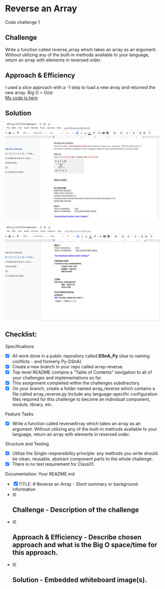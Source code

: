 # Reverse an Array
Code challenge 1

## Challenge
Write a function called reverse_array which takes an array as an argument. Without utilizing any of the built-in methods available to your language, return an array with elements in reversed order.

## Approach & Efficiency
I used a slice approach with a -1 step to load a new array and returned the new array.
Big O = O(n) <br>
[My code is here](array_reverse.py)

## Solution
![array_reverse Whitebaord part 1](./assets/array_reverse_Whiteboard-1.png)

![array_reverse Whiteboard part 2](./assets/array_reverse_Whiteboard-2.png)


## Checklist:

Specifications
- [X] All work done in a public repository called __DSnA_Py__ (due to naming conflicts - and formerly Py-DSnA).
- [X] Create a new branch in your repo called array-reverse.
- [X] Top-level README contains a “Table of Contents” navigation to all of your challenges and implementations so far.
- [X] This assignment completed within the challenges subdirectory.
- [X] On your branch, create a folder named array_reverse which contains a file called array_reverse.py
Include any language-specific configuration files required for this challenge to become an individual component, module, library, etc.

Feature Tasks
- [X] Write a function called reverseArray which takes an array as an argument. Without utilizing any of the built-in methods available to your language, return an array with elements in reversed order.

Structure and Testing
- [X] Utilize the Single-responsibility principle: any methods you write should be clean, reusable, abstract component parts to the whole challenge.
- [X] There is no test requirement for Class01.

Documentation: Your README.md
- [X] TITLE: # Reverse an Array - Short summary or background information
- [X] ## Challenge - Description of the challenge
- [X] ## Approach & Efficiency - Describe chosen approach and what is the Big O space/time for this approach.
- [X] ## Solution - Embedded whiteboard image(s).
